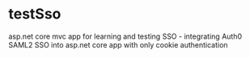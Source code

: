 # testSso

asp.net core mvc app for learning and testing SSO - integrating Auth0 SAML2 SSO into asp.net core app with only cookie authentication
